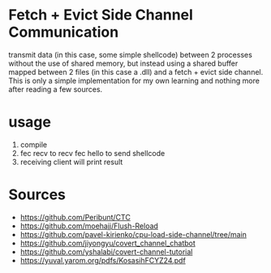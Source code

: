 # Fetch + Evict Side Channel Communication

transmit data (in this case, some simple shellcode) between 2 processes without the use of shared memory, but instead using a shared buffer mapped between 2 files (in this case a .dll) and a fetch + evict side channel. This is only a simple implementation for my own learning and nothing more after reading a few sources.

# usage

1. compile
2. fec recv to recv fec hello to send shellcode
3. receiving client will print result 

# Sources

- https://github.com/Peribunt/CTC
- https://github.com/moehajj/Flush-Reload
- https://github.com/pavel-kirienko/cpu-load-side-channel/tree/main
- https://github.com/jiyongyu/covert_channel_chatbot
- https://github.com/yshalabi/covert-channel-tutorial
- https://yuval.yarom.org/pdfs/KosasihFCYZ24.pdf